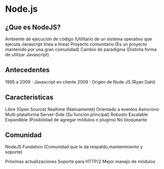 # Node.js

## ¿Que es NodeJS?

Ambiente de ejecución de código (Utilitario de un sistema operativo que ejecuta Javascript linea a linea)
Proyecto comunitario (Es un proyecto mantenido por una gran comunidad)
Cambio de paradigma (Distinta forma de utilizar Javascript)

## Antecedentes

1995 a 2009 : Javascript en cliente
2009 : Origen de Node JS (Ryan Dahl)

## Características

Libre (Open Source)
Realtime (Nativamente)
Orientado a eventos
Asíncrono
Multi-plataforma
Server-Side (Su función principal)
Robusto
Escalable
Expandible (Posibilidad de agregar módulos o plugins)
No bloqueante

## Comunidad

NodeJS Fundation (Comunidad que le da respaldo,mantenimiento y soporte)

Próximas actualizaciones
Soporte para HTTP/2
Mejor manejo de módulos